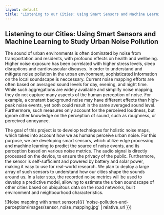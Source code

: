 ```yaml
---
layout: default
title: "Listening to our Cities: Using Smart Sensors and Machine Learning to Study Urban Noise Pollution"
---
```


## Listening to our Cities: Using Smart Sensors and Machine Learning to Study Urban Noise Pollution

The sound of urban environments is often dominated by noise from transportation and residents, with profound effects on health and wellbeing. Higher noise exposure has been correlated with higher stress levels, sleep disruptions and cardiovascular diseases. In order to understand and mitigate noise pollution in the urban environment, sophisticated information on the local soundscape is neccessary. Current noise mapping efforts are often based on averaged sound levels for day, evening, and night time. While such aggregations are widely available and simplify noise mapping, they do not capture many aspects of the human perception of noise. For example, a constant background noise may have different effects than high-peak noise events, yet both could result in the same averaged sound level. Furthermore, such measures only account for the perceived loudness, but ignore other knowledge on the perception of sound, such as roughness, or perceived annoyance.

The goal of this project is to develop techniques for holistic noise maps, which takes into account how we as humans perceive urban noise. For this purpose, we are developing smart sensors, which utilize edge processing and machine learning to predict the source of noise events, and its perception based on various noise metrics. The audio signal is directly processed on the device, to ensure the privacy of the public. Furthermore, the sensor is self-sufficient and powered by battery and solar power, making it easy to use for real-world research. We plan to deploy a large array of such sensors to understand how our cities shape the sounds around us. In a later step, the recorded noise metrics will be used to develop a predictive model, allowing to estimate the urban soundscape of other cities based on ubiquitous data on the road networks, built environment and neighbourhood characteristics. 

![Noise mapping with smart sensors]({{ 'noise-pollution-and-perception/images/sensor_noise_mapping.jpg' | relative_url }})